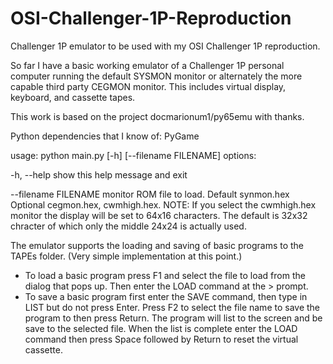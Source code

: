 # OSI-Challenger-1P-Reproduction
Challenger 1P emulator to be used with my OSI Challenger 1P reproduction.

So far I have a basic working emulator of a Challenger 1P personal computer running the default SYSMON monitor or alternately the more capable third party CEGMON monitor. This includes virtual display, keyboard, and cassette tapes.

This work is based on the project docmarionum1/py65emu with thanks.

Python dependencies that I know of: PyGame

usage: python main.py [-h] [--filename FILENAME]
options:
  
  -h, --help           show this help message and exit
  
  --filename FILENAME  monitor ROM file to load. Default synmon.hex  Optional cegmon.hex, cwmhigh.hex.
                       NOTE: If you select the cwmhigh.hex monitor the display will be set to 64x16 characters. The default is 32x32
                             chracter of which only the middle 24x24 is actually used.
  
  
The emulator supports the loading and saving of basic programs to the TAPEs folder. (Very simple implementation at this point.)
- To load a basic program press F1 and select the file to load from the dialog that pops up. Then enter the LOAD command at the > prompt.
- To save a basic program first enter the SAVE command, then type in LIST but do not press Enter. Press F2 to select the file name to save the program to then press Return. The program will list to the screen and be save to the selected file. When the list is complete enter the LOAD command then press Space followed by Return to reset the virtual cassette.


